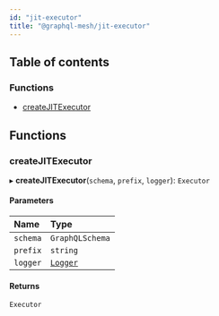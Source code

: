 ```yaml
---
id: "jit-executor"
title: "@graphql-mesh/jit-executor"
---
```


## Table of contents

### Functions

- [createJITExecutor](jit_executor_src#createjitexecutor)

## Functions

### createJITExecutor

▸ **createJITExecutor**(`schema`, `prefix`, `logger`): `Executor`

#### Parameters

| Name | Type |
| :------ | :------ |
| `schema` | `GraphQLSchema` |
| `prefix` | `string` |
| `logger` | [`Logger`](types_src#logger) |

#### Returns

`Executor`
